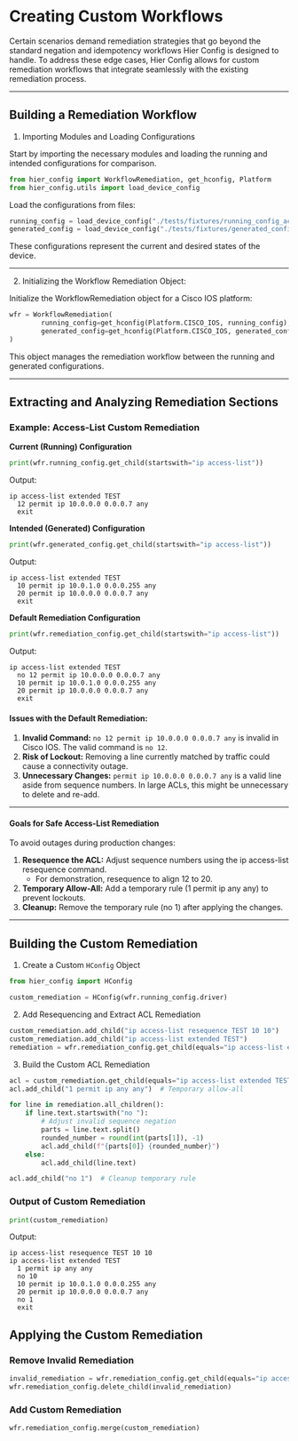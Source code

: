 # Creating Custom Workflows

Certain scenarios demand remediation strategies that go beyond the standard negation and idempotency workflows Hier Config is designed to handle. To address these edge cases, Hier Config allows for custom remediation workflows that integrate seamlessly with the existing remediation process.

----

## Building a Remediation Workflow

1. Importing Modules and Loading Configurations

Start by importing the necessary modules and loading the running and intended configurations for comparison.

```python
from hier_config import WorkflowRemediation, get_hconfig, Platform
from hier_config.utils import load_device_config
```

Load the configurations from files:

```python
running_config = load_device_config("./tests/fixtures/running_config_acl.conf")
generated_config = load_device_config("./tests/fixtures/generated_config_acl.conf")
```

These configurations represent the current and desired states of the device.

----

2. Initializing the Workflow Remediation Object:

Initialize the WorkflowRemediation object for a Cisco IOS platform:


```python
wfr = WorkflowRemediation(
        running_config=get_hconfig(Platform.CISCO_IOS, running_config),
        generated_config=get_hconfig(Platform.CISCO_IOS, generated_config)
)
```
This object manages the remediation workflow between the running and generated configurations.

----

## Extracting and Analyzing Remediation Sections

### Example: Access-List Custom Remediation

**Current (Running) Configuration**

```python
print(wfr.running_config.get_child(startswith="ip access-list"))
```

Output:

```
ip access-list extended TEST
  12 permit ip 10.0.0.0 0.0.0.7 any
  exit
```

**Intended (Generated) Configuration**

```python
print(wfr.generated_config.get_child(startswith="ip access-list"))
```

Output:

```
ip access-list extended TEST
  10 permit ip 10.0.1.0 0.0.0.255 any
  20 permit ip 10.0.0.0 0.0.0.7 any
  exit
```

**Default Remediation Configuration**

```python
print(wfr.remediation_config.get_child(startswith="ip access-list"))
```

Output:

```
ip access-list extended TEST
  no 12 permit ip 10.0.0.0 0.0.0.7 any
  10 permit ip 10.0.1.0 0.0.0.255 any
  20 permit ip 10.0.0.0 0.0.0.7 any
  exit
```

#### Issues with the Default Remediation:

1. **Invalid Command:** `no 12 permit ip 10.0.0.0 0.0.0.7 any` is invalid in Cisco IOS. The valid command is `no 12`.
2. **Risk of Lockout:** Removing a line currently matched by traffic could cause a connectivity outage.
3. **Unnecessary Changes:** `permit ip 10.0.0.0 0.0.0.7 any` is a valid line aside from sequence numbers. In large ACLs, this might be unnecessary to delete and re-add.

----

#### Goals for Safe Access-List Remediation

To avoid outages during production changes:

1. **Resequence the ACL:** Adjust sequence numbers using the ip access-list resequence command.
   * For demonstration, resequence to align 12 to 20.
2. **Temporary Allow-All:** Add a temporary rule (1 permit ip any any) to prevent lockouts.
2. **Cleanup:** Remove the temporary rule (no 1) after applying the changes.

----

## Building the Custom Remediation

1. Create a Custom `HConfig` Object

```python
from hier_config import HConfig

custom_remediation = HConfig(wfr.running_config.driver)
```

2. Add Resequencing and Extract ACL Remediation

```python
custom_remediation.add_child("ip access-list resequence TEST 10 10")
custom_remediation.add_child("ip access-list extended TEST")
remediation = wfr.remediation_config.get_child(equals="ip access-list extended TEST")
```

3. Build the Custom ACL Remediation

```python
acl = custom_remediation.get_child(equals="ip access-list extended TEST")
acl.add_child("1 permit ip any any")  # Temporary allow-all

for line in remediation.all_children():
    if line.text.startswith("no "):
        # Adjust invalid sequence negation
        parts = line.text.split()
        rounded_number = round(int(parts[1]), -1)
        acl.add_child(f"{parts[0]} {rounded_number}")
    else:
        acl.add_child(line.text)

acl.add_child("no 1")  # Cleanup temporary rule
```

### Output of Custom Remediation

```python
print(custom_remediation)
```

Output:

```
ip access-list resequence TEST 10 10
ip access-list extended TEST
  1 permit ip any any
  no 10
  10 permit ip 10.0.1.0 0.0.0.255 any
  20 permit ip 10.0.0.0 0.0.0.7 any
  no 1
  exit
```

## Applying the Custom Remediation

### Remove Invalid Remediation

```python
invalid_remediation = wfr.remediation_config.get_child(equals="ip access-list extended TEST")
wfr.remediation_config.delete_child(invalid_remediation)
```

### Add Custom Remediation

```python
wfr.remediation_config.merge(custom_remediation)
```
